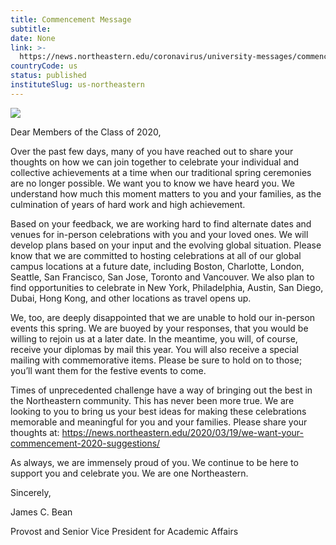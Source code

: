 ```yaml
---
title: Commencement Message
subtitle: 
date: None
link: >-
  https://news.northeastern.edu/coronavirus/university-messages/commencement-message/
countryCode: us
status: published
instituteSlug: us-northeastern
---
```

![](https://news.northeastern.edu/wp-content/themes/neu-news-wp-theme/static/img/favicons/favicon-16x16.png)

Dear Members of the Class of 2020,

Over the past few days, many of you have reached out to share your thoughts on how we can join together to celebrate your individual and collective achievements at a time when our traditional spring ceremonies are no longer possible. We want you to know we have heard you. We understand how much this moment matters to you and your families, as the culmination of years of hard work and high achievement.

Based on your feedback, we are working hard to find alternate dates and venues for in-person celebrations with you and your loved ones. We will develop plans based on your input and the evolving global situation. Please know that we are committed to hosting celebrations at all of our global campus locations at a future date, including Boston, Charlotte, London, Seattle, San Francisco, San Jose, Toronto and Vancouver. We also plan to find opportunities to celebrate in New York, Philadelphia, Austin, San Diego, Dubai, Hong Kong, and other locations as travel opens up.

We, too, are deeply disappointed that we are unable to hold our in-person events this spring. We are buoyed by your responses, that you would be willing to rejoin us at a later date. In the meantime, you will, of course, receive your diplomas by mail this year. You will also receive a special mailing with commemorative items. Please be sure to hold on to those; you’ll want them for the festive events to come.

Times of unprecedented challenge have a way of bringing out the best in the Northeastern community. This has never been more true. We are looking to you to bring us your best ideas for making these celebrations memorable and meaningful for you and your families. Please share your thoughts at: https://news.northeastern.edu/2020/03/19/we-want-your-commencement-2020-suggestions/

As always, we are immensely proud of you. We continue to be here to support you and celebrate you. We are one Northeastern.

Sincerely,

James C. Bean

Provost and Senior Vice President for Academic Affairs